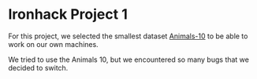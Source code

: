 # Ironhack Project 1

For this project, we selected the smallest dataset [Animals-10](https://www.kaggle.com/datasets/alessiocorrado99/animals10/data) to be able to work on our own machines. 

We tried to use the Animals 10, but we encountered so many bugs that we decided to switch.